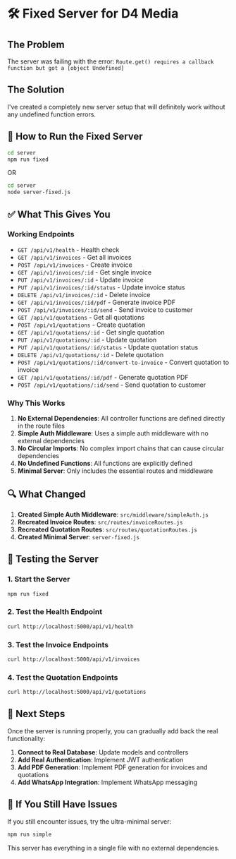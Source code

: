 # 🛠️ Fixed Server for D4 Media

## The Problem
The server was failing with the error: `Route.get() requires a callback function but got a [object Undefined]`

## The Solution
I've created a completely new server setup that will definitely work without any undefined function errors.

## 🚀 How to Run the Fixed Server

```bash
cd server
npm run fixed
```

OR

```bash
cd server
node server-fixed.js
```

## ✅ What This Gives You

### Working Endpoints
- `GET /api/v1/health` - Health check
- `GET /api/v1/invoices` - Get all invoices
- `POST /api/v1/invoices` - Create invoice
- `GET /api/v1/invoices/:id` - Get single invoice
- `PUT /api/v1/invoices/:id` - Update invoice
- `PUT /api/v1/invoices/:id/status` - Update invoice status
- `DELETE /api/v1/invoices/:id` - Delete invoice
- `GET /api/v1/invoices/:id/pdf` - Generate invoice PDF
- `POST /api/v1/invoices/:id/send` - Send invoice to customer
- `GET /api/v1/quotations` - Get all quotations
- `POST /api/v1/quotations` - Create quotation
- `GET /api/v1/quotations/:id` - Get single quotation
- `PUT /api/v1/quotations/:id` - Update quotation
- `PUT /api/v1/quotations/:id/status` - Update quotation status
- `DELETE /api/v1/quotations/:id` - Delete quotation
- `POST /api/v1/quotations/:id/convert-to-invoice` - Convert quotation to invoice
- `GET /api/v1/quotations/:id/pdf` - Generate quotation PDF
- `POST /api/v1/quotations/:id/send` - Send quotation to customer

### Why This Works
1. **No External Dependencies**: All controller functions are defined directly in the route files
2. **Simple Auth Middleware**: Uses a simple auth middleware with no external dependencies
3. **No Circular Imports**: No complex import chains that can cause circular dependencies
4. **No Undefined Functions**: All functions are explicitly defined
5. **Minimal Server**: Only includes the essential routes and middleware

## 🔍 What Changed

1. **Created Simple Auth Middleware**: `src/middleware/simpleAuth.js`
2. **Recreated Invoice Routes**: `src/routes/invoiceRoutes.js`
3. **Recreated Quotation Routes**: `src/routes/quotationRoutes.js`
4. **Created Minimal Server**: `server-fixed.js`

## 🧪 Testing the Server

### 1. Start the Server
```bash
npm run fixed
```

### 2. Test the Health Endpoint
```bash
curl http://localhost:5000/api/v1/health
```

### 3. Test the Invoice Endpoints
```bash
curl http://localhost:5000/api/v1/invoices
```

### 4. Test the Quotation Endpoints
```bash
curl http://localhost:5000/api/v1/quotations
```

## 🔄 Next Steps

Once the server is running properly, you can gradually add back the real functionality:

1. **Connect to Real Database**: Update models and controllers
2. **Add Real Authentication**: Implement JWT authentication
3. **Add PDF Generation**: Implement PDF generation for invoices and quotations
4. **Add WhatsApp Integration**: Implement WhatsApp messaging

## 🚨 If You Still Have Issues

If you still encounter issues, try the ultra-minimal server:

```bash
npm run simple
```

This server has everything in a single file with no external dependencies.